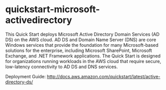 # quickstart-microsoft-activedirectory

This Quick Start deploys Microsoft Active Directory Domain Services (AD DS) on the AWS cloud. AD DS and Domain Name Server (DNS) are core Windows services that provide the foundation for many Microsoft-based solutions for the enterprise, including Microsoft SharePoint, Microsoft Exchange, and .NET Framework applications. The Quick Start is designed for organizations running workloads in the AWS cloud that require secure, low-latency connectivity to AD DS and DNS services.

Deployment Guide: http://docs.aws.amazon.com/quickstart/latest/active-directory-ds/

